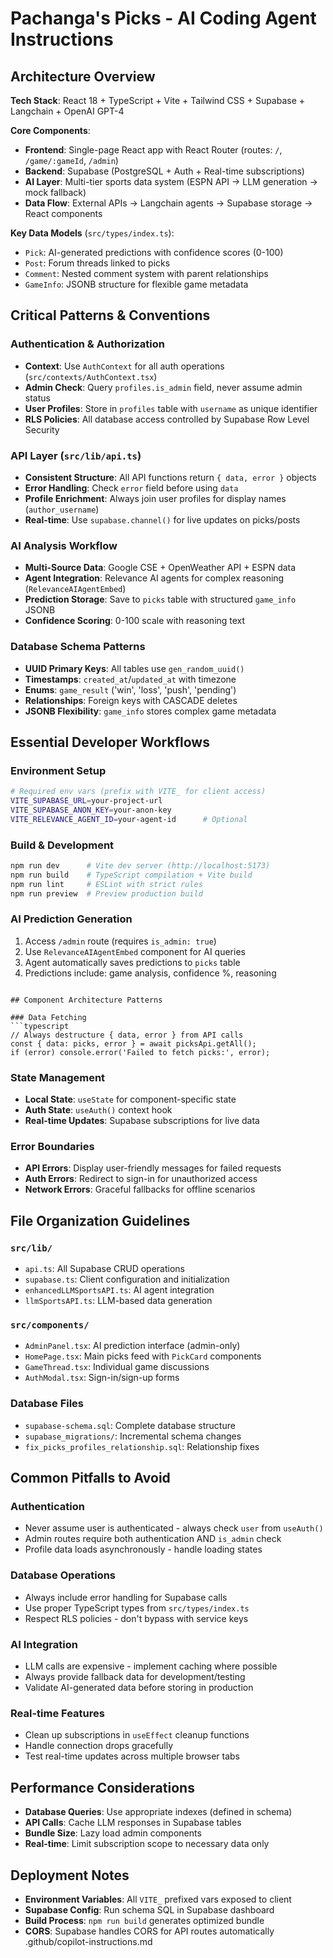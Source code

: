 # Pachanga's Picks - AI Coding Agent Instructions

## Architecture Overview

**Tech Stack**: React 18 + TypeScript + Vite + Tailwind CSS + Supabase + Langchain + OpenAI GPT-4

**Core Components**:
- **Frontend**: Single-page React app with React Router (routes: `/`, `/game/:gameId`, `/admin`)
- **Backend**: Supabase (PostgreSQL + Auth + Real-time subscriptions)
- **AI Layer**: Multi-tier sports data system (ESPN API → LLM generation → mock fallback)
- **Data Flow**: External APIs → Langchain agents → Supabase storage → React components

**Key Data Models** (`src/types/index.ts`):
- `Pick`: AI-generated predictions with confidence scores (0-100)
- `Post`: Forum threads linked to picks
- `Comment`: Nested comment system with parent relationships
- `GameInfo`: JSONB structure for flexible game metadata

## Critical Patterns & Conventions

### Authentication & Authorization
- **Context**: Use `AuthContext` for all auth operations (`src/contexts/AuthContext.tsx`)
- **Admin Check**: Query `profiles.is_admin` field, never assume admin status
- **User Profiles**: Store in `profiles` table with `username` as unique identifier
- **RLS Policies**: All database access controlled by Supabase Row Level Security

### API Layer (`src/lib/api.ts`)
- **Consistent Structure**: All API functions return `{ data, error }` objects
- **Error Handling**: Check `error` field before using `data`
- **Profile Enrichment**: Always join user profiles for display names (`author_username`)
- **Real-time**: Use `supabase.channel()` for live updates on picks/posts

### AI Analysis Workflow
- **Multi-Source Data**: Google CSE + OpenWeather API + ESPN data
- **Agent Integration**: Relevance AI agents for complex reasoning (`RelevanceAIAgentEmbed`)
- **Prediction Storage**: Save to `picks` table with structured `game_info` JSONB
- **Confidence Scoring**: 0-100 scale with reasoning text

### Database Schema Patterns
- **UUID Primary Keys**: All tables use `gen_random_uuid()`
- **Timestamps**: `created_at`/`updated_at` with timezone
- **Enums**: `game_result` ('win', 'loss', 'push', 'pending')
- **Relationships**: Foreign keys with CASCADE deletes
- **JSONB Flexibility**: `game_info` stores complex game metadata

## Essential Developer Workflows

### Environment Setup
```bash
# Required env vars (prefix with VITE_ for client access)
VITE_SUPABASE_URL=your-project-url
VITE_SUPABASE_ANON_KEY=your-anon-key
VITE_RELEVANCE_AGENT_ID=your-agent-id      # Optional
```

### Build & Development
```bash
npm run dev      # Vite dev server (http://localhost:5173)
npm run build    # TypeScript compilation + Vite build
npm run lint     # ESLint with strict rules
npm run preview  # Preview production build
```

### AI Prediction Generation
1. Access `/admin` route (requires `is_admin: true`)
2. Use `RelevanceAIAgentEmbed` component for AI queries
3. Agent automatically saves predictions to `picks` table
4. Predictions include: game analysis, confidence %, reasoning


```

## Component Architecture Patterns

### Data Fetching
```typescript
// Always destructure { data, error } from API calls
const { data: picks, error } = await picksApi.getAll();
if (error) console.error('Failed to fetch picks:', error);
```

### State Management
- **Local State**: `useState` for component-specific state
- **Auth State**: `useAuth()` context hook
- **Real-time Updates**: Supabase subscriptions for live data

### Error Boundaries
- **API Errors**: Display user-friendly messages for failed requests
- **Auth Errors**: Redirect to sign-in for unauthorized access
- **Network Errors**: Graceful fallbacks for offline scenarios

## File Organization Guidelines

### `src/lib/`
- `api.ts`: All Supabase CRUD operations
- `supabase.ts`: Client configuration and initialization
- `enhancedLLMSportsAPI.ts`: AI agent integration
- `llmSportsAPI.ts`: LLM-based data generation

### `src/components/`
- `AdminPanel.tsx`: AI prediction interface (admin-only)
- `HomePage.tsx`: Main picks feed with `PickCard` components
- `GameThread.tsx`: Individual game discussions
- `AuthModal.tsx`: Sign-in/sign-up forms

### Database Files
- `supabase-schema.sql`: Complete database structure
- `supabase_migrations/`: Incremental schema changes
- `fix_picks_profiles_relationship.sql`: Relationship fixes

## Common Pitfalls to Avoid

### Authentication
- Never assume user is authenticated - always check `user` from `useAuth()`
- Admin routes require both authentication AND `is_admin` check
- Profile data loads asynchronously - handle loading states

### Database Operations
- Always include error handling for Supabase calls
- Use proper TypeScript types from `src/types/index.ts`
- Respect RLS policies - don't bypass with service keys

### AI Integration
- LLM calls are expensive - implement caching where possible
- Always provide fallback data for development/testing
- Validate AI-generated data before storing in production

### Real-time Features
- Clean up subscriptions in `useEffect` cleanup functions
- Handle connection drops gracefully
- Test real-time updates across multiple browser tabs

## Performance Considerations

- **Database Queries**: Use appropriate indexes (defined in schema)
- **API Calls**: Cache LLM responses in Supabase tables
- **Bundle Size**: Lazy load admin components
- **Real-time**: Limit subscription scope to necessary data only

## Deployment Notes

- **Environment Variables**: All `VITE_` prefixed vars exposed to client
- **Supabase Config**: Run schema SQL in Supabase dashboard
- **Build Process**: `npm run build` generates optimized bundle
- **CORS**: Supabase handles CORS for API routes automatically</content>
<parameter name="filePath">.github/copilot-instructions.md